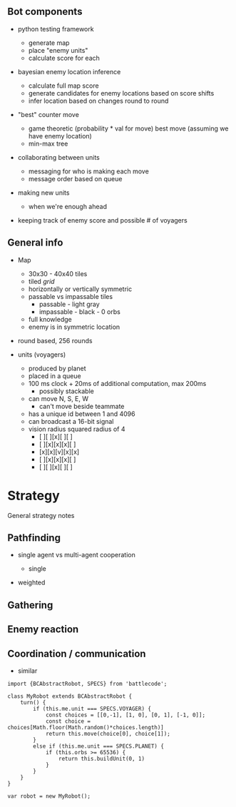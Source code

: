 ## Bot components
- python testing framework
    - generate map
    - place "enemy units"
    - calculate score for each

- bayesian enemy location inference
    - calculate full map score
    - generate candidates for enemy locations based on score shifts
    - infer location based on changes round to round

- "best" counter move
    - game theoretic (probability * val for move) best move (assuming we have enemy location)
    - min-max tree

- collaborating between units
    - messaging for who is making each move
    - message order based on queue

- making new units
    - when we're enough ahead

- keeping track of enemy score and possible # of voyagers


## General info
- Map
    - 30x30 - 40x40 tiles
    - tiled *grid*
    - horizontally or vertically symmetric
    - passable vs impassable tiles
        - passable - light gray
        - impassable - black - 0 orbs
    - full knowledge
    - enemy is in symmetric location

- round based, 256 rounds

- units (voyagers)
    - produced by planet
    - placed in a queue
    - 100 ms clock + 20ms of additional computation, max 200ms
        - possibly stackable
    - can move N, S, E, W
        - can't move beside teammate
    - has a unique id between 1 and 4096
    - can broadcast a 16-bit signal
    - vision radius squared radius of 4
        - [ ][ ][x][ ][ ]
        - [ ][x][x][x][ ]
        - [x][x][v][x][x]
        - [ ][x][x][x][ ]
        - [ ][ ][x][ ][ ]


# Strategy
General strategy notes

## Pathfinding
- single agent vs multi-agent cooperation
    - single 

- weighted 

## Gathering

## Enemy reaction

## Coordination / communication
- similar 
 

```
import {BCAbstractRobot, SPECS} from 'battlecode';

class MyRobot extends BCAbstractRobot {
    turn() {
        if (this.me.unit === SPECS.VOYAGER) {
            const choices = [[0,-1], [1, 0], [0, 1], [-1, 0]];
            const choice = choices[Math.floor(Math.random()*choices.length)]
            return this.move(choice[0], choice[1]);
        }
        else if (this.me.unit === SPECS.PLANET) {
            if (this.orbs >= 65536) {
                return this.buildUnit(0, 1)
            }
        }
    }
}

var robot = new MyRobot();
```